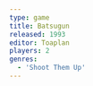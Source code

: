 ```yaml
---
type: game
title: Batsugun
released: 1993
editor: Toaplan
players: 2
genres:
  - 'Shoot Them Up'
---
```

